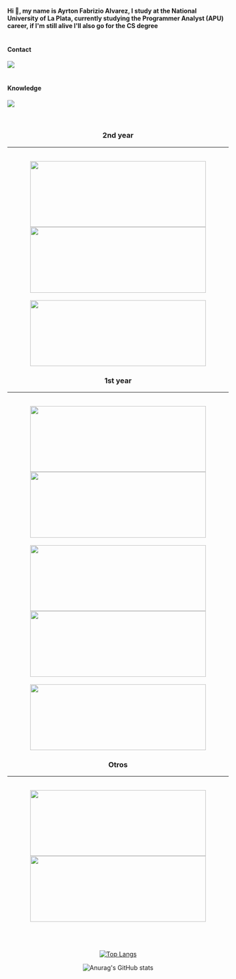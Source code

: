 **Hi :wave:, my name is Ayrton Fabrizio Alvarez, I study at the National University of La Plata, currently studying the Programmer Analyst (APU) career, if I'm still alive I'll also go for the CS degree**
<br><br>
#### Contact
<a href="https://www.linkedin.com/in/ayrtonfabrizioalvarez/">
    <img src="https://img.shields.io/badge/linkedin-%230077B5.svg?&style=for-the-badge&logo=linkedin&logoColor=white" />
</a>
<br><br>
<h4 width="300"> Knowledge <h4/>
<p>
  <a href="https://github.com/AyrtonFabrizioAlvarez">
    <img src="https://skillicons.dev/icons?i=java,python,js,git,html,css&theme=dark" />
  </a>
</p>
<br>

<h3 align="center"><strong>2nd year</strong></h3>
<hr>
<br>
<div align="center">
<a href="https://github.com/AyrtonFabrizioAlvarez/Seminario-Python">
  <img height="150" width="400" src="https://github-readme-stats.vercel.app/api/pin/?username=AyrtonFabrizioAlvarez&repo=Seminario-Python&theme=github_dark" />
</a>
<a href="https://github.com/AyrtonFabrizioAlvarez/Algoritmos-y-Estructuras-de-Datos-AyED-">
  <img height="150" width="400" src="https://github-readme-stats.vercel.app/api/pin/?username=AyrtonFabrizioAlvarez&repo=Algoritmos-y-Estructuras-de-Datos-AyED-&theme=github_dark" />
</a>
<br><br>
<a href="https://github.com/AyrtonFabrizioAlvarez/Fundamentos-de-Organizacion-de-Datos">
  <img height="150" width="400" src="https://github-readme-stats.vercel.app/api/pin/?username=AyrtonFabrizioAlvarez&repo=Fundamentos-de-Organizacion-de-Datos&theme=github_dark" /> 
</a>
<div/>


<h3 align="center"><strong>1st year</strong></h3>
<hr>
<br>
<div align="center">
<a href="https://github.com/AyrtonFabrizioAlvarez/Programacion-Concurrente">
  <img height="150" width="400" src="https://github-readme-stats.vercel.app/api/pin/?username=AyrtonFabrizioAlvarez&repo=Programacion-Concurrente&theme=github_dark" />
</a>
<a href="https://github.com/AyrtonFabrizioAlvarez/Programacion-Orientada-Objetos">
  <img height="150" width="400" src="https://github-readme-stats.vercel.app/api/pin/?username=AyrtonFabrizioAlvarez&repo=Programacion-Orientada-Objetos&theme=github_dark" />
</a>
<br><br>
<a href="https://github.com/AyrtonFabrizioAlvarez/Programacion-Imperativa-">
  <img height="150" width="400" src="https://github-readme-stats.vercel.app/api/pin/?username=AyrtonFabrizioAlvarez&repo=Programacion-Imperativa-&theme=github_dark" />
</a>
<a href="https://github.com/AyrtonFabrizioAlvarez/Conceptos-De-Algoritmos-Datos-y-Programas">
  <img height="150" width="400" src="https://github-readme-stats.vercel.app/api/pin/?username=AyrtonFabrizioAlvarez&repo=Conceptos-De-Algoritmos-Datos-y-Programas&theme=github_dark" />
</a>
<br><br>
<a href="https://github.com/AyrtonFabrizioAlvarez/Lenguaje-Ensamblador">
  <img height="150" width="400" src="https://github-readme-stats.vercel.app/api/pin/?username=AyrtonFabrizioAlvarez&repo=Lenguaje-Ensamblador&theme=github_dark" />
</a>
<div/>

<h3 align="center"><strong>Otros</strong></h3>
<hr>
<br>
<a href="https://github.com/AyrtonFabrizioAlvarez/Currency-Converter">
  <img height="150" width="400" src="https://github-readme-stats.vercel.app/api/pin/?username=AyrtonFabrizioAlvarez&repo=Currency-Converter&theme=github_dark" />
</a>
<a href="https://github.com/AyrtonFabrizioAlvarez/Currency-Converter">
  <img height="150" width="400" src="https://github-readme-stats.vercel.app/api/pin/?username=AyrtonFabrizioAlvarez&repo=
chatGpt-App-de-Consola&theme=github_dark" />
</a>
<br><br><br><br>

[![Top Langs](https://github-readme-stats.vercel.app/api/top-langs/?username=AyrtonFabrizioAlvarez&theme=github_dark&layout=compact&langs_count=10)](https://github.com/anuraghazra/github-readme-stats)


![Anurag's GitHub stats](https://github-readme-stats.vercel.app/api?username=AyrtonFabrizioAlvarez&show_icons=true&theme=github_dark&hide=prs,contribs)


